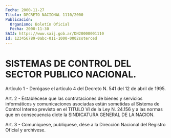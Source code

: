 ```yaml
---
Fecha: 2000-11-27
Título: DECRETO NACIONAL 1110/2000
Publicación:
  Organismo: Boletín Oficial
  Fecha: 2000-11-30
SAIJ: https://www.saij.gob.ar/DN20000001110
Id: 123456789-0abc-011-1000-0002soterced
---
```

# SISTEMAS DE CONTROL DEL SECTOR PUBLICO NACIONAL.

<a id="1"></a>
Artículo 1 - Derógase el artículo 4 del Decreto N. 541 del 12 de abril de 1995.

<a id="2"></a>
Art.  2 - Establécese que las contrataciones de bienes y servicios informáticos  y comunicaciones asociadas están sometidas al Sistema de Control Interno previsto en el TITULO VI de la Ley N. 24.156 y a las normas que  en  consecuencia dicte la SINDICATURA GENERAL DE LA NACION.

<a id="3"></a>
Art. 3 - Comuníquese, publíquese, dése a la Dirección Nacional del Registro Oficial y archívese.